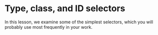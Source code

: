 # Type, class, and ID selectors

In this lesson, we examine some of the simplest selectors, which you will probably use most frequently in your work.

